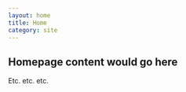 ```yaml
---
layout: home
title: Home
category: site
---
```


## Homepage content would go here

Etc. etc. etc.


